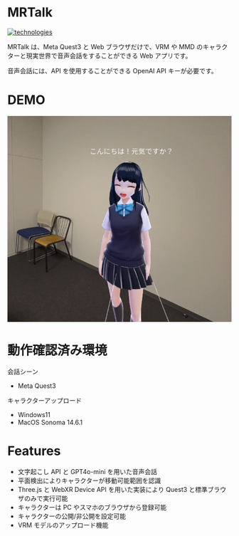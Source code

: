 # MRTalk

[![technologies](https://skillicons.dev/icons?i=ts,tailwind,remix,threejs,prisma)](https://skillicons.dev)

MRTalk は、Meta Quest3 と Web ブラウザだけで、VRM や MMD のキャラクターと現実世界で音声会話をすることができる Web アプリです。

音声会話には、API を使用することができる OpenAI API キーが必要です。

# DEMO

![demo](public/img/demo.png)

# 動作確認済み環境

会話シーン

- Meta Quest3

キャラクターアップロード

- Windows11
- MacOS Sonoma 14.6.1

# Features

- 文字起こし API と GPT4o-mini を用いた音声会話
- 平面検出によりキャラクターが移動可能範囲を認識
- Three.js と WebXR Device API を用いた実装により Quest3 と標準ブラウザのみで実行可能
- キャラクターは PC やスマホのブラウザから登録可能
- キャラクターの公開/非公開を設定可能
- VRM モデルのアップロード機能
